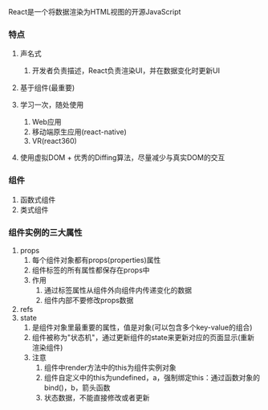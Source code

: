 React是一个将数据渲染为HTML视图的开源JavaScript



### 特点

1. 声名式
   1. 开发者负责描述，React负责渲染UI，并在数据变化时更新UI
2. 基于组件(最重要) 
3. 学习一次，随处使用
   1. Web应用
   2. 移动端原生应用(react-native)
   3. VR(react360)

4. 使用虚拟DOM + 优秀的Diffing算法，尽量减少与真实DOM的交互



### 组件

1. 函数式组件
2. 类式组件

### 组件实例的三大属性

1. props
   1. 每个组件对象都有props(properties)属性
   2. 组件标签的所有属性都保存在props中
   3. 作用
      1. 通过标签属性从组件外向组件内传递变化的数据
      2. 组件内部不要修改props数据
2. refs
3. state
   1. 是组件对象里最重要的属性，值是对象(可以包含多个key-value的组合)
   2. 组件被称为"状态机"，通过更新组件的state来更新对应的页面显示(重新渲染组件)
   3. 注意
      1. 组件中render方法中的this为组件实例对象
      2. 组件自定义中的this为undefined，a，强制绑定this：通过函数对象的bind()，b，箭头函数
      3. 状态数据，不能直接修改或者更新
